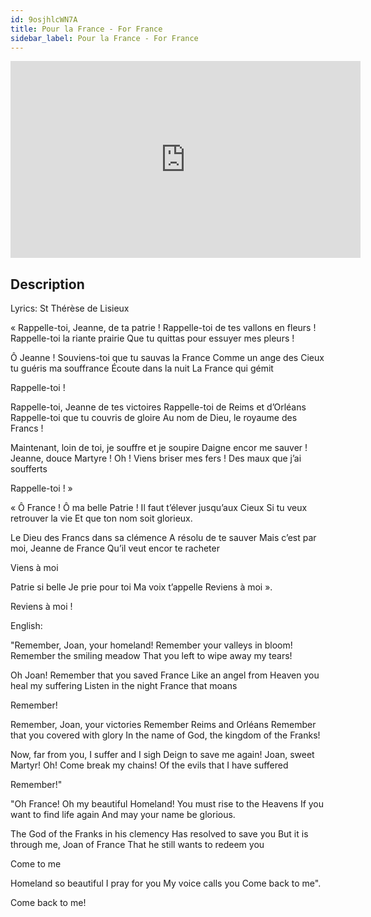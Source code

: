 ```yaml
---
id: 9osjhlcWN7A
title: Pour la France - For France
sidebar_label: Pour la France - For France
---
```


<iframe
  width="560"
  height="315"
  src="https://www.youtube.com/embed/9osjhlcWN7A"
  title="YouTube video player"
  frameborder="0"
  allow="accelerometer; autoplay; clipboard-write; encrypted-media; gyroscope; picture-in-picture; web-share"
  referrerpolicy="strict-origin-when-cross-origin"
  allowfullscreen
></iframe>

## Description

Lyrics: St Thérèse de Lisieux

« Rappelle-toi, Jeanne, de ta patrie !
Rappelle-toi de tes vallons en fleurs !
Rappelle-toi la riante prairie
Que tu quittas pour essuyer mes pleurs !

Ô Jeanne ! Souviens-toi que tu sauvas la France
Comme un ange des Cieux tu guéris ma souffrance
Écoute dans la nuit
La France qui gémit

Rappelle-toi !

Rappelle-toi, Jeanne de tes victoires
Rappelle-toi de Reims et d’Orléans
Rappelle-toi que tu couvris de gloire
Au nom de Dieu, le royaume des Francs !

Maintenant, loin de toi, je souffre et je soupire
Daigne encor me sauver ! Jeanne, douce Martyre !
Oh ! Viens briser mes fers !
Des maux que j’ai soufferts

Rappelle-toi ! »

« Ô France ! 
Ô ma belle Patrie !
Il faut t’élever jusqu’aux Cieux
Si tu veux retrouver la vie
Et que ton nom soit glorieux.

Le Dieu des Francs dans sa clémence
A résolu de te sauver
Mais c’est par moi, Jeanne de France
Qu’il veut encor te racheter

Viens à moi

Patrie si belle
Je prie pour toi
Ma voix t’appelle
Reviens à moi ».

Reviens à moi !

English:

"Remember, Joan, your homeland!
Remember your valleys in bloom!
Remember the smiling meadow
That you left to wipe away my tears!

Oh Joan! Remember that you saved France
Like an angel from Heaven you heal my suffering
Listen in the night
France that moans

Remember!

Remember, Joan, your victories
Remember Reims and Orléans
Remember that you covered with glory
In the name of God, the kingdom of the Franks!

Now, far from you, I suffer and I sigh
Deign to save me again! Joan, sweet Martyr!
Oh! Come break my chains!
Of the evils that I have suffered

Remember!"

"Oh France!
Oh my beautiful Homeland!
You must rise to the Heavens
If you want to find life again
And may your name be glorious.

The God of the Franks in his clemency
Has resolved to save you
But it is through me, Joan of France
That he still wants to redeem you

Come to me

Homeland so beautiful
I pray for you
My voice calls you
Come back to me".

Come back to me!
